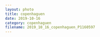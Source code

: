 ```yaml
---
layout: photo
title: copenhaguen
date: 2019-10-16
category: copenhaguen
filename: 2019_10_16_copenhaguen_P1160597
---
```

